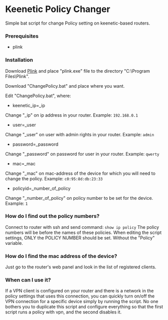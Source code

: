 # Keenetic Policy Changer
Simple bat script for change Policy setting on keenetic-based routers.

### Prerequisites
* plink

### Installation
Download [Plink](https://putty.org.ru/files/putty-0.73-ru-17/plink.exe) and place "plink.exe" file to the directory "C:\Program Files\Plink".

Download "ChangePolicy.bat" and place where you want.

Edit "ChangePolicy.bat", where:
* keenetic_ip=_ip

Change "_ip" on ip address in your router.
Example: ```192.168.0.1```


* user=_user

Change "_user" on user with admin rights in your router.
Example: ```admin```

* password=_password

Change "_password" on password for user in your router.
Example: ```qwerty```

* mac=_mac

Change "_mac" on mac-address of the device for which you will need to change the policy.
Example: ```c0:95:8d:db:23:33```

* policyid=_number_of_policy

Change "_number_of_policy" on policy number to be set for the device.
Example: ```1```


### How do I find out the policy numbers?
Connect to router with ssh and send command:
```show ip policy```
The policy numbers will be before the names of these policies. When editing the script settings, ONLY the POLICY NUMBER should be set. Without the "Policy" variable.

### How do I find the mac address of the device?
Just go to the router's web panel and look in the list of registered clients.

### When can I use it?
If a VPN client is configured on your router and there is a network in the policy settings that uses this connection, you can quickly turn on/off the VPN connection for a specific device simply by running the script. No one bothers you to duplicate this script and configure everything so that the first script runs a policy with vpn, and the second disables it.
